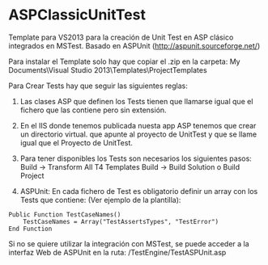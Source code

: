 ASPClassicUnitTest
==================

Template para VS2013 para la creación de Unit Test en ASP clásico integrados en MSTest. Basado en ASPUnit (http://aspunit.sourceforge.net/)

Para instalar el Template solo hay que copiar el .zip en la carpeta: My Documents\Visual Studio 2013\Templates\ProjectTemplates

Para Crear Tests hay que seguir las siguientes reglas:
  1) Las clases ASP que definen los Tests tienen que llamarse igual que el fichero que las contiene pero sin extensión.
  
  2) En el IIS donde tenemos publicada nuesta app ASP tenemos que crear un directorio virtual. que apunte al proyecto de UnitTest y que se llame igual que el Proyecto de UnitTest.
  3) Para tener disponibles los Tests son necesarios los siguientes pasos:
    Build -> Transform All T4 Templates
	  Build -> Build Solution o Build Project
	  
  4) ASPUnit: En cada fichero de Test es obligatorio definir un array con los Tests que contiene: (Ver ejemplo de la plantilla):
  
	Public Function TestCaseNames()
		TestCaseNames = Array("TestAssertsTypes", "TestError")
	End Function

Si no se quiere utilizar la integración con MSTest, se puede acceder a la interfaz Web de ASPUnit en la ruta: /TestEngine/TestASPUnit.asp
